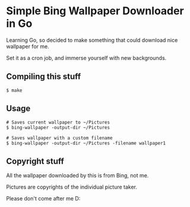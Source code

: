 # Simple Bing Wallpaper Downloader in Go

Learning Go, so decided to make something that could download nice wallpaper for me.

Set it as a cron job, and immerse yourself with new backgrounds.

## Compiling this stuff
```
$ make
```

## Usage
```
# Saves current wallpaper to ~/Pictures
$ bing-wallpaper -output-dir ~/Pictures

# Saves wallpaper with a custom filename
$ bing-wallpaper -output-dir ~/Pictures -filename wallpaper1
```

## Copyright stuff

All the wallpaper downloaded by this is from Bing, not me.

Pictures are copyrights of the individual picture taker.

Please don't come after me D:
